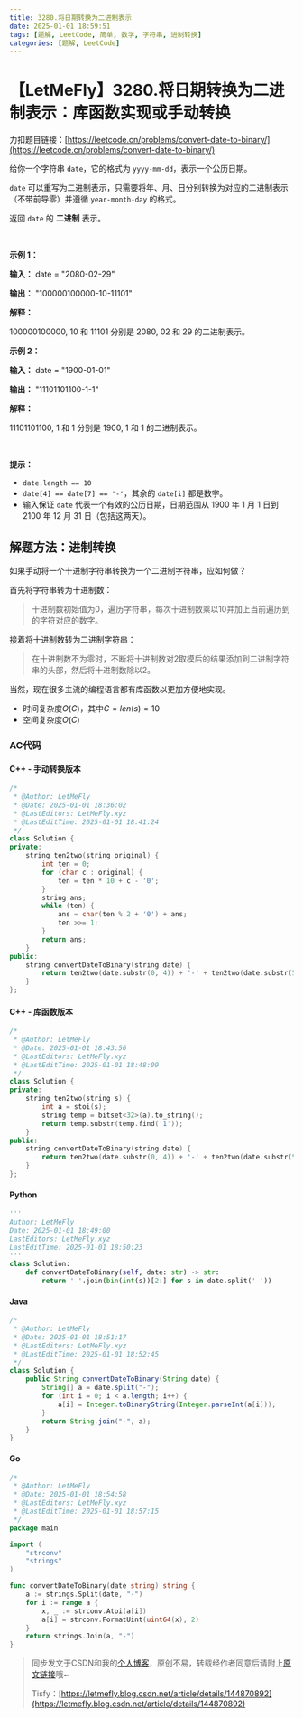 ```yaml
---
title: 3280.将日期转换为二进制表示
date: 2025-01-01 18:59:51
tags: [题解, LeetCode, 简单, 数学, 字符串, 进制转换]
categories: [题解, LeetCode]
---
```


# 【LetMeFly】3280.将日期转换为二进制表示：库函数实现或手动转换

力扣题目链接：[https://leetcode.cn/problems/convert-date-to-binary/](https://leetcode.cn/problems/convert-date-to-binary/)

<p>给你一个字符串 <code>date</code>，它的格式为 <code>yyyy-mm-dd</code>，表示一个公历日期。</p>

<p><code>date</code> 可以重写为二进制表示，只需要将年、月、日分别转换为对应的二进制表示（不带前导零）并遵循 <code>year-month-day</code> 的格式。</p>

<p>返回 <code>date</code> 的 <strong>二进制</strong> 表示。</p>

<p>&nbsp;</p>

<p><strong class="example">示例 1：</strong></p>

<div class="example-block">
<p><strong>输入：</strong> <span class="example-io">date = "2080-02-29"</span></p>

<p><strong>输出：</strong> <span class="example-io">"100000100000-10-11101"</span></p>

<p><strong>解释：</strong></p>

<p><span class="example-io">100000100000, 10 和 11101 分别是 2080, 02 和 29 的二进制表示。</span></p>
</div>

<p><strong class="example">示例 2：</strong></p>

<div class="example-block">
<p><strong>输入：</strong> <span class="example-io">date = "1900-01-01"</span></p>

<p><strong>输出：</strong> <span class="example-io">"11101101100-1-1"</span></p>

<p><strong>解释：</strong></p>

<p><span class="example-io">11101101100, 1 和 1 分别是 1900, 1 和 1 的二进制表示。</span></p>
</div>

<p>&nbsp;</p>

<p><strong>提示：</strong></p>

<ul>
	<li><code>date.length == 10</code></li>
	<li><code>date[4] == date[7] == '-'</code>，其余的 <code>date[i]</code> 都是数字。</li>
	<li>输入保证 <code>date</code> 代表一个有效的公历日期，日期范围从 1900 年 1 月 1 日到 2100 年 12 月 31 日（包括这两天）。</li>
</ul>


    
## 解题方法：进制转换

如果手动将一个十进制字符串转换为一个二进制字符串，应如何做？

首先将字符串转为十进制数：

> 十进制数初始值为0，遍历字符串，每次十进制数乘以10并加上当前遍历到的字符对应的数字。

接着将十进制数转为二进制字符串：

> 在十进制数不为零时，不断将十进制数对2取模后的结果添加到二进制字符串的头部，然后将十进制数除以2。

当然，现在很多主流的编程语言都有库函数以更加方便地实现。

+ 时间复杂度$O(C)$，其中$C=len(s)=10$
+ 空间复杂度$O(C)$

### AC代码

#### C++ - 手动转换版本

```cpp
/*
 * @Author: LetMeFly
 * @Date: 2025-01-01 18:36:02
 * @LastEditors: LetMeFly.xyz
 * @LastEditTime: 2025-01-01 18:41:24
 */
class Solution {
private:
    string ten2two(string original) {
        int ten = 0;
        for (char c : original) {
            ten = ten * 10 + c - '0';
        }
        string ans;
        while (ten) {
            ans = char(ten % 2 + '0') + ans;
            ten >>= 1;
        }
        return ans;
    }
public:
    string convertDateToBinary(string date) {
        return ten2two(date.substr(0, 4)) + '-' + ten2two(date.substr(5, 2)) + '-' + ten2two(date.substr(8, 2));
    }
};
```

#### C++ - 库函数版本

```cpp
/*
 * @Author: LetMeFly
 * @Date: 2025-01-01 18:43:56
 * @LastEditors: LetMeFly.xyz
 * @LastEditTime: 2025-01-01 18:48:09
 */
class Solution {
private:
    string ten2two(string s) {
        int a = stoi(s);
        string temp = bitset<32>(a).to_string();
        return temp.substr(temp.find('1'));
    }
public:
    string convertDateToBinary(string date) {
        return ten2two(date.substr(0, 4)) + '-' + ten2two(date.substr(5, 2)) + '-' + ten2two(date.substr(8, 2));
    }
};
```

#### Python

```python
'''
Author: LetMeFly
Date: 2025-01-01 18:49:00
LastEditors: LetMeFly.xyz
LastEditTime: 2025-01-01 18:50:23
'''
class Solution:
    def convertDateToBinary(self, date: str) -> str:
        return '-'.join(bin(int(s))[2:] for s in date.split('-'))
```

#### Java

```java
/*
 * @Author: LetMeFly
 * @Date: 2025-01-01 18:51:17
 * @LastEditors: LetMeFly.xyz
 * @LastEditTime: 2025-01-01 18:52:45
 */
class Solution {
    public String convertDateToBinary(String date) {
        String[] a = date.split("-");
        for (int i = 0; i < a.length; i++) {
            a[i] = Integer.toBinaryString(Integer.parseInt(a[i]));
        }
        return String.join("-", a);
    }
}
```

#### Go

```go
/*
 * @Author: LetMeFly
 * @Date: 2025-01-01 18:54:58
 * @LastEditors: LetMeFly.xyz
 * @LastEditTime: 2025-01-01 18:57:15
 */
package main

import (
	"strconv"
	"strings"
)

func convertDateToBinary(date string) string {
    a := strings.Split(date, "-")
    for i := range a {
        x, _ := strconv.Atoi(a[i])
        a[i] = strconv.FormatUint(uint64(x), 2)
    }
    return strings.Join(a, "-")
}
```

> 同步发文于CSDN和我的[个人博客](https://blog.letmefly.xyz/)，原创不易，转载经作者同意后请附上[原文链接](https://blog.letmefly.xyz/2025/01/01/LeetCode%203280.%E5%B0%86%E6%97%A5%E6%9C%9F%E8%BD%AC%E6%8D%A2%E4%B8%BA%E4%BA%8C%E8%BF%9B%E5%88%B6%E8%A1%A8%E7%A4%BA/)哦~
>
> Tisfy：[https://letmefly.blog.csdn.net/article/details/144870892](https://letmefly.blog.csdn.net/article/details/144870892)
